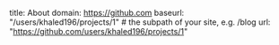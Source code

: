 title: About
domain: https://github.com
baseurl: "/users/khaled196/projects/1" # the subpath of your site, e.g. /blog
url: "https://github.com/users/khaled196/projects/1" 


